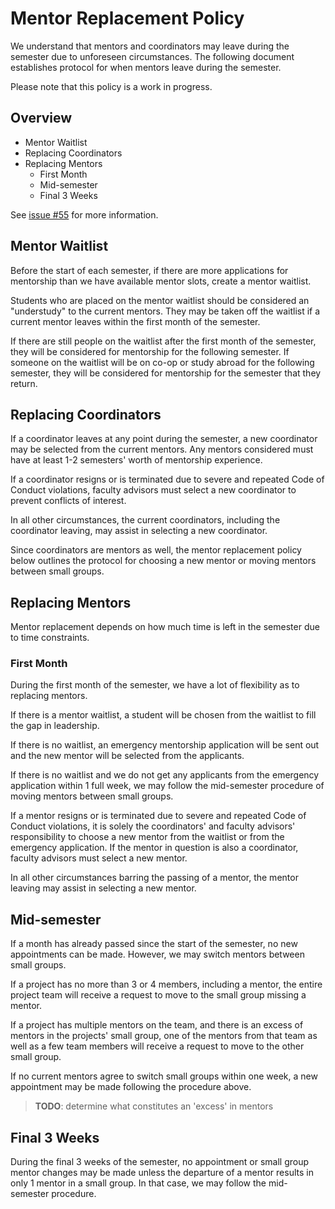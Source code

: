 # Mentor Replacement Policy

We understand that mentors and coordinators may leave during the semester due to unforeseen circumstances. The following document establishes protocol for when mentors leave during the semester.

Please note that this policy is a work in progress.

## Overview
- Mentor Waitlist
- Replacing Coordinators
- Replacing Mentors
  - First Month
  - Mid-semester
  - Final 3 Weeks

See [issue #55](https://github.com/rcos/rcos-handbook/issues/55) for more information. 

## Mentor Waitlist

Before the start of each semester, if there are more applications for mentorship than we have available mentor slots, create a mentor waitlist. 

Students who are placed on the mentor waitlist should be considered an "understudy" to the current mentors. They may be taken off the waitlist if a current mentor leaves within the first month of the semester. 

If there are still people on the waitlist after the first month of the semester, they will be considered for mentorship for the following semester. If someone on the waitlist will be on co-op or study abroad for the following semester, they will be considered for mentorship for the semester that they return.

## Replacing Coordinators

If a coordinator leaves at any point during the semester, a new coordinator may be selected from the current mentors. Any mentors considered must have at least 1-2 semesters' worth of mentorship experience.

If a coordinator resigns or is terminated due to severe and repeated Code of Conduct violations, faculty advisors must select a new coordinator to prevent conflicts of interest.

In all other circumstances, the current coordinators, including the coordinator leaving, may assist in selecting a new coordinator.

Since coordinators are mentors as well, the mentor replacement policy below outlines the protocol for choosing a new mentor or moving mentors between small groups.

## Replacing Mentors

Mentor replacement depends on how much time is left in the semester due to time constraints.

### First Month

During the first month of the semester, we have a lot of flexibility as to replacing mentors.

If there is a mentor waitlist, a student will be chosen from the waitlist to fill the gap in leadership. 

If there is no waitlist, an emergency mentorship application will be sent out and the new mentor will be selected from the applicants.

If there is no waitlist and we do not get any applicants from the emergency application within 1 full week, we may follow the mid-semester procedure of moving mentors between small groups.

If a mentor resigns or is terminated due to severe and repeated Code of Conduct violations, it is solely the coordinators' and faculty advisors' responsibility to choose a new mentor from the waitlist or from the emergency application. If the mentor in question is also a coordinator, faculty advisors must select a new mentor.

In all other circumstances barring the passing of a mentor, the mentor leaving may assist in selecting a new mentor.

## Mid-semester

If a month has already passed since the start of the semester, no new appointments can be made. However, we may switch mentors between small groups.

If a project has no more than 3 or 4 members, including a mentor, the entire project team will receive a request to move to the small group missing a mentor.

If a project has multiple mentors on the team, and there is an excess of mentors in the projects' small group, one of the mentors from that team as well as a few team members will receive a request to move to the other small group.

If no current mentors agree to switch small groups within one week, a new appointment may be made following the procedure above.

> **TODO**: determine what constitutes an 'excess' in mentors

## Final 3 Weeks

During the final 3 weeks of the semester, no appointment or small group mentor changes may be made unless the departure of a mentor results in only 1 mentor in a small group. In that case, we may follow the mid-semester procedure.